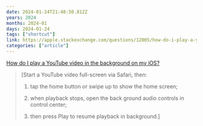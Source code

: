 ```yaml
---
date: 2024-01-24T21:48:50.812Z
years: 2024
months: 2024-01
days: 2024-01-24
tags: ["shortcut"]
link: https://apple.stackexchange.com/questions/12005/how-do-i-play-a-youtube-video-in-the-background-on-my-ipad#12010
categories: ["article"]
---
```

[How do I play a YouTube video in the background on my iOS?](https://apple.stackexchange.com/questions/12005/how-do-i-play-a-youtube-video-in-the-background-on-my-ipad#12010)

> [Start a YouTube video full-screen via Safari, then:
> 
> 1. tap the home button or swipe up to show the home screen;
> 
> 2. when playback stops, open the back ground audio controls in control center;
> 
> 3. then press Play to resume playback in background.]
